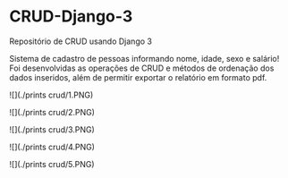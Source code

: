 # CRUD-Django-3
Repositório de CRUD usando Django 3


Sistema de cadastro de pessoas informando nome, idade, sexo e salário!
Foi desenvolvidas as operações de CRUD e métodos de ordenação dos dados inseridos, além de permitir exportar o relatório em formato pdf.


![](./prints crud/1.PNG)

![](./prints crud/2.PNG)

![](./prints crud/3.PNG)

![](./prints crud/4.PNG)

![](./prints crud/5.PNG)
